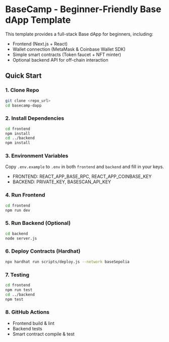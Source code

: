 # BaseCamp - Beginner-Friendly Base dApp Template

This template provides a full-stack Base dApp for beginners, including:
- Frontend (Next.js + React)
- Wallet connection (MetaMask & Coinbase Wallet SDK)
- Simple smart contracts (Token faucet + NFT minter)
- Optional backend API for off-chain interaction

## Quick Start

### 1. Clone Repo
```bash
git clone <repo_url>
cd basecamp-dapp
```

### 2. Install Dependencies
```bash
cd frontend
npm install
cd ../backend
npm install
```

### 3. Environment Variables
Copy `.env.example` to `.env` in both `frontend` and `backend` and fill in your keys.
- FRONTEND: REACT_APP_BASE_RPC, REACT_APP_COINBASE_KEY
- BACKEND: PRIVATE_KEY, BASESCAN_API_KEY

### 4. Run Frontend
```bash
cd frontend
npm run dev
```

### 5. Run Backend (Optional)
```bash
cd backend
node server.js
```

### 6. Deploy Contracts (Hardhat)
```bash
npx hardhat run scripts/deploy.js --network baseSepolia
```

### 7. Testing
```bash
cd frontend
npm run test
cd ../backend
npm test
```

### 8. GitHub Actions
- Frontend build & lint
- Backend tests
- Smart contract compile & test
